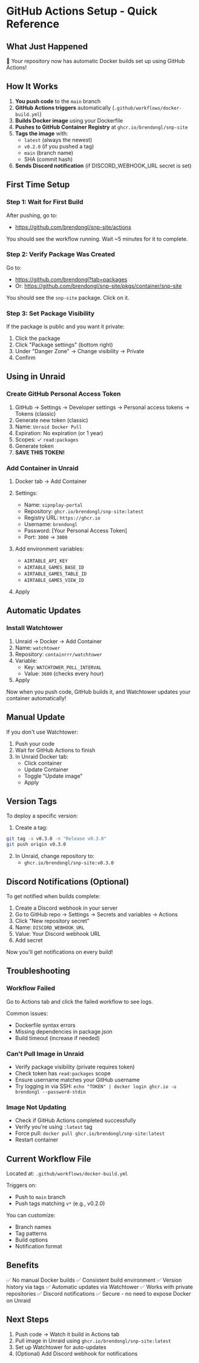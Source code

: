 # GitHub Actions Setup - Quick Reference

## What Just Happened

🎉 Your repository now has automatic Docker builds set up using GitHub Actions!

## How It Works

1. **You push code** to the `main` branch
2. **GitHub Actions triggers** automatically (`.github/workflows/docker-build.yml`)
3. **Builds Docker image** using your Dockerfile
4. **Pushes to GitHub Container Registry** at `ghcr.io/brendongl/snp-site`
5. **Tags the image** with:
   - `latest` (always the newest)
   - `v0.2.0` (if you pushed a tag)
   - `main` (branch name)
   - SHA (commit hash)
6. **Sends Discord notification** (if DISCORD_WEBHOOK_URL secret is set)

## First Time Setup

### Step 1: Wait for First Build

After pushing, go to:
- https://github.com/brendongl/snp-site/actions

You should see the workflow running. Wait ~5 minutes for it to complete.

### Step 2: Verify Package Was Created

Go to:
- https://github.com/brendongl?tab=packages
- Or: https://github.com/brendongl/snp-site/pkgs/container/snp-site

You should see the `snp-site` package. Click on it.

### Step 3: Set Package Visibility

If the package is public and you want it private:
1. Click the package
2. Click "Package settings" (bottom right)
3. Under "Danger Zone" → Change visibility → Private
4. Confirm

## Using in Unraid

### Create GitHub Personal Access Token

1. GitHub → Settings → Developer settings → Personal access tokens → Tokens (classic)
2. Generate new token (classic)
3. Name: `Unraid Docker Pull`
4. Expiration: No expiration (or 1 year)
5. Scopes: ✓ `read:packages`
6. Generate token
7. **SAVE THIS TOKEN!**

### Add Container in Unraid

1. Docker tab → Add Container
2. Settings:
   - Name: `sipnplay-portal`
   - Repository: `ghcr.io/brendongl/snp-site:latest`
   - Registry URL: `https://ghcr.io`
   - Username: `brendongl`
   - Password: [Your Personal Access Token]
   - Port: `3000` → `3000`

3. Add environment variables:
   - `AIRTABLE_API_KEY`
   - `AIRTABLE_GAMES_BASE_ID`
   - `AIRTABLE_GAMES_TABLE_ID`
   - `AIRTABLE_GAMES_VIEW_ID`

4. Apply

## Automatic Updates

### Install Watchtower

1. Unraid → Docker → Add Container
2. Name: `watchtower`
3. Repository: `containrrr/watchtower`
4. Variable:
   - Key: `WATCHTOWER_POLL_INTERVAL`
   - Value: `3600` (checks every hour)
5. Apply

Now when you push code, GitHub builds it, and Watchtower updates your container automatically!

## Manual Update

If you don't use Watchtower:

1. Push your code
2. Wait for GitHub Actions to finish
3. In Unraid Docker tab:
   - Click container
   - Update Container
   - Toggle "Update image"
   - Apply

## Version Tags

To deploy a specific version:

1. Create a tag:
```bash
git tag -a v0.3.0 -m "Release v0.3.0"
git push origin v0.3.0
```

2. In Unraid, change repository to:
   - `ghcr.io/brendongl/snp-site:v0.3.0`

## Discord Notifications (Optional)

To get notified when builds complete:

1. Create a Discord webhook in your server
2. Go to GitHub repo → Settings → Secrets and variables → Actions
3. Click "New repository secret"
4. Name: `DISCORD_WEBHOOK_URL`
5. Value: Your Discord webhook URL
6. Add secret

Now you'll get notifications on every build!

## Troubleshooting

### Workflow Failed

Go to Actions tab and click the failed workflow to see logs.

Common issues:
- Dockerfile syntax errors
- Missing dependencies in package.json
- Build timeout (increase if needed)

### Can't Pull Image in Unraid

- Verify package visibility (private requires token)
- Check token has `read:packages` scope
- Ensure username matches your GitHub username
- Try logging in via SSH: `echo "TOKEN" | docker login ghcr.io -u brendongl --password-stdin`

### Image Not Updating

- Check if GitHub Actions completed successfully
- Verify you're using `:latest` tag
- Force pull: `docker pull ghcr.io/brendongl/snp-site:latest`
- Restart container

## Current Workflow File

Located at: `.github/workflows/docker-build.yml`

Triggers on:
- Push to `main` branch
- Push tags matching `v*` (e.g., v0.2.0)

You can customize:
- Branch names
- Tag patterns
- Build options
- Notification format

## Benefits

✅ No manual Docker builds
✅ Consistent build environment
✅ Version history via tags
✅ Automatic updates via Watchtower
✅ Works with private repositories
✅ Discord notifications
✅ Secure - no need to expose Docker on Unraid

## Next Steps

1. Push code → Watch it build in Actions tab
2. Pull image in Unraid using `ghcr.io/brendongl/snp-site:latest`
3. Set up Watchtower for auto-updates
4. (Optional) Add Discord webhook for notifications
